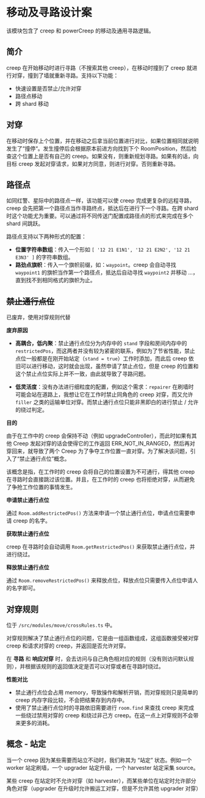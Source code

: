 # 移动及寻路设计案

该模块包含了 creep 和 powerCreep 的移动及通用寻路逻辑。

## 简介

creep 在开始移动时进行寻路（不搜索其他 creep），在移动时撞到了 creep 就进行对穿，撞到了墙就重新寻路。支持以下功能：

- 快速设置是否禁止/允许对穿
- 路径点移动
- 跨 shard 移动

## 对穿

在移动时保存上个位置，并在移动之后拿当前位置进行对比，如果位置相同就说明发生了“撞停“。发生撞停后会根据原本前进方向找到下个 RoomPosition，然后检查这个位置上是否有自己的 creep。如果没有，则重新规划寻路。如果有的话，向目标 creep 发起对穿请求，如果对方同意，则进行对穿。否则重新寻路。

## 路径点

如同红警、星际中的路径点一样，该功能可以使 creep 完成更复杂的远程寻路，creep 会先把第一个路径点当作寻路终点，抵达后在进行下一个寻路。在跨 shard 时这个功能尤为重要。可以通过将不同传送门配置成路径点的形式来完成在多个 shard 间跳跃。

路径点支持以下两种形式的配置：

- **位置字符串数组**：传入一个形如 `[ '12 21 E1N1', '12 21 E2N2', '12 21 E3N3' ]` 的字符串数组。
- **路劲点旗帜**：传入一个旗帜前缀，如：`waypoint`。creep 会自动寻找 `waypoint1` 的旗帜当作第一个路径点，抵达后自动寻找 `waypoint2` 并移动 ...，直到找不到相同格式的旗帜为止。 

## ~~禁止通行点位~~

已废弃，使用对穿规则代替

**废弃原因**

- **高耦合，低内聚**：禁止通行点位分为内存中的 `stand` 字段和房间内存中的 `restrictedPos`，而这两者并没有较为紧密的联系，例如为了节省性能，禁止点位一般都是在刚开始站定（`stand = true`）工作时添加，而此后 creep 依旧可以进行移动，这时就会出现，虽然申请了禁止点位，但是 creep 的位置和这个禁止点位实际上并不一致，由此就导致了寻路问题。

- **低灵活度**：没有办法进行细粒度的配置，例如这个需求：`repairer` 在刷墙时可能会站在道路上，我想让它在工作时禁止同角色的 creep 对穿，而又允许 `filler` 之类的运输单位对穿。而禁止通行点位只能非黑即白的进行禁止 / 允许的绕过判定。

**目的**

由于在工作中的 creep 会保持不动（例如 upgradeController），而此时如果有其他 Creep 发起对穿的话会使得它的工作返回 ERR_NOT_IN_RANGED，然后再对穿回来，就导致了两个 Creep 为了争夺工作位置一直对穿。为了解决该问题，引入了“禁止通行点位”概念。

该概念是指，在工作时的 creep 会将自己的位置设置为不可通行，得其他 creep 在寻路时会直接跳过该位置。并且，在工作时的 creep 也将拒绝对穿，从而避免了争抢工作位置的事情发生。

**申请禁止通行点位**

通过 `Room.addRestrictedPos()` 方法来申请一个禁止通行点位，申请点位需要申请 creep 的名字。

**获取禁止通行点位**

creep 在寻路时会自动调用 `Room.getRestrictedPos()` 来获取禁止通行点位，并进行绕过。

**释放禁止通行点位**

通过 `Room.removeRestrictedPos()` 来释放点位，释放点位只需要传入点位申请人的名字即可。

## 对穿规则

位于 `/src/modules/move/crossRules.ts` 中。

对穿规则解决了禁止通行点位的问题，它是由一组函数组成，这组函数接受被对穿 creep 和请求对穿的 creep，并返回是否允许对穿。

在 **寻路** 和 **响应对穿** 时，会去访问与自己角色相对应的规则（没有则访问默认规则），并根据该规则的返回值决定是否可以对穿或者在寻路时绕过。

**性能对比**

- 禁止通行点位会占用 memory，导致操作和解析开销，而对穿规则只是简单的 creep 内存字段比较，不会把结果存到内存中。
- 使用了禁止通行点位时的寻路依旧需要进行 `room.find` 来查找 creep 来完成一些绕过禁用对穿的 creep 和绕过非己方 creep。在这一点上对穿规则不会带来更多的消耗。

## 概念 - 站定

当一个 creep 因为某些需要而站立不动时，我们称其为 “站定” 状态。例如一个 worker 站定刷墙，一个 upgrader 站定升级，一个 harvester 站定采集 source。

某些 creep 在站定时不允许对穿（如 harvester），而某些单位在站定时允许部分角色对穿（upgrader 在升级时允许搬运工对穿，但是不允许其他 upgrader 对穿）